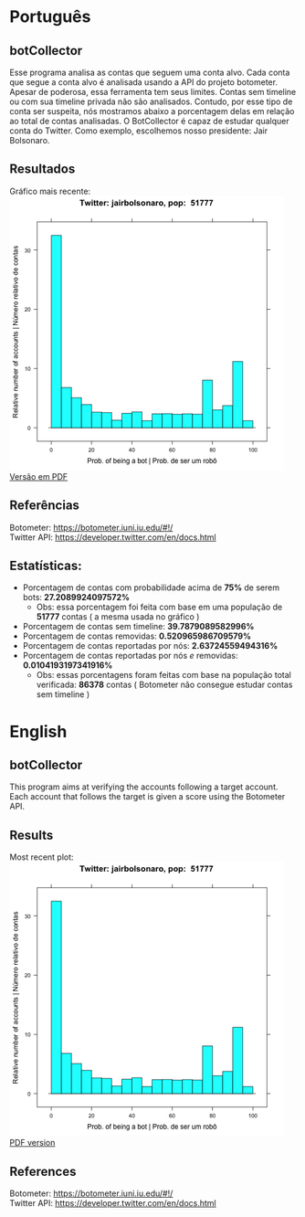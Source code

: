 # Português  
## botCollector  
Esse programa analisa as contas que seguem uma conta alvo.
Cada conta que segue a conta alvo é analisada usando a API do projeto botometer.
Apesar de poderosa, essa ferramenta tem seus limites.
Contas sem timeline ou com sua timeline privada não são analisados.
Contudo, por esse tipo de conta ser suspeita, nós mostramos abaixo a porcentagem delas em relação ao total de contas analisadas.
O BotCollector é capaz de estudar qualquer conta do Twitter.
Como exemplo, escolhemos nosso presidente: Jair Bolsonaro.  
## Resultados  
Gráfico mais recente:  
![](plots/plot.png)  
[Versão em PDF](plots/plot.pdf)  
## Referências  
Botometer: https://botometer.iuni.iu.edu/#!/  
Twitter API: https://developer.twitter.com/en/docs.html  
## Estatísticas:  
- Porcentagem de contas com probabilidade acima de **75%** de serem bots: **27.2089924097572%**  
  - Obs: essa porcentagem foi feita com base em uma população de **51777** contas ( a mesma usada no gráfico )  
- Porcentagem de contas sem timeline: **39.7879089582996%**  
- Porcentagem de contas removidas: **0.520965986709579%**  
- Porcentagem de contas reportadas por nós: **2.63724559494316%**  
- Porcentagem de contas reportadas por nós *e* removidas: **0.0104193197341916%**  
  - Obs: essas porcentagens foram feitas com base na população total verificada: **86378** contas ( Botometer não consegue estudar contas sem timeline )  
  
# English  
## botCollector  
This program aims at verifying the accounts following a target account.
Each account that follows the target is given a score using the Botometer API.  
## Results  
Most recent plot:  
![](plots/plot.png)  
[PDF version](plots/plot.pdf)  
## References  
Botometer: https://botometer.iuni.iu.edu/#!/  
Twitter API: https://developer.twitter.com/en/docs.html  
